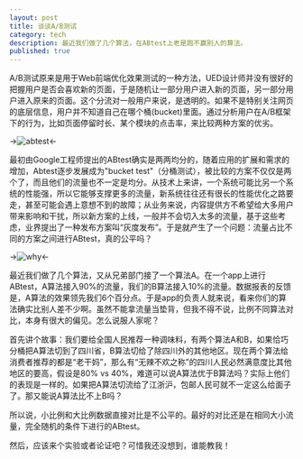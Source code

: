 ```yaml
---
layout: post
title: 谈谈A/B测试
category: tech 
description: 最近我们做了几个算法，在ABtest上老是跑不赢别人的算法。
published: true
---
```


A/B测试原来是用于Web前端优化效果测试的一种方法，UED设计师并没有很好的把握用户是否会喜欢新的页面，于是随机让一部分用户进入新的页面，另一部分用户进入原来的页面。这个分流对一般用户来说，是透明的。如果不是特别关注网页的底层信息，用户并不知道自己在哪个桶(bucket)里面。通过分析用户在A/B框架下的行为，比如页面停留时长、某个模块的点击率，来比较两种方案的优劣。

->![abtest][1]<-

最初由Google工程师提出的ABtest确实是两两均分的，随着应用的扩展和需求的增加，Abtest逐步发展成为"bucket test"（分桶测试），被比较的方案不仅仅是两个了，而且他们的流量也不一定是均分。从技术上来讲，一个系统可能比另一个系统的性能强，所以它能够支撑更多的流量，新系统往往还有很长的性能优化之路要走，甚至可能会遇上意想不到的故障；从业务来说，内容提供方不希望给大多用户带来影响和干扰，所以新方案的上线，一般并不会切入太多的流量，基于这些考虑，业界提出了一种发布方案叫“灰度发布”。于是就产生了一个问题：流量占比不同的方案之间进行ABtest，真的公平吗？

->![why][2]<-

最近我们做了几个算法，又从兄弟部门接了一个算法A。在一个app上进行ABtest，A算法接入90%的流量，我们的B算法接入10%的流量。数据报表的反馈是，A算法的效果领先我们6个百分点。于是app的负责人就来说，看来你们的算法确实比别人差不少啊。虽然不能拿流量当垫背，但我不得不说，比例不同算法对比，本身有很大的偏见。怎么说服人家呢？

首先讲个故事：我们要给全国人民推荐一种调味料，有两个算法A和B，如果恰巧分桶把A算法切到了四川省，B算法切给了除四川外的其他地区。现在两个算法给消费者推荐的都是“老干妈”，那么有“无辣不欢之称”的四川人民必然满意度比其他地区的要高，假设是80% vs 40%，难道可以说A算法优于B算法吗？实际上他们的表现是一样的。如果把A算法切流给了江浙沪，包邮人民可就不一定这么给面子了。那又能说A算法比不上B吗？

所以说，小比例和大比例数据直接对比是不公平的。最好的对比还是在相同大小流量，完全随机的条件下进行的ABtest。

然后，应该来个实验或者论证吧？可惜我还没想到，谁能教我！

[1]:http://findshine.qiniudn.com/abtesting.gif "abtest"
[2]:http://findshine.qiniudn.com/ab-testing1.png "why"
